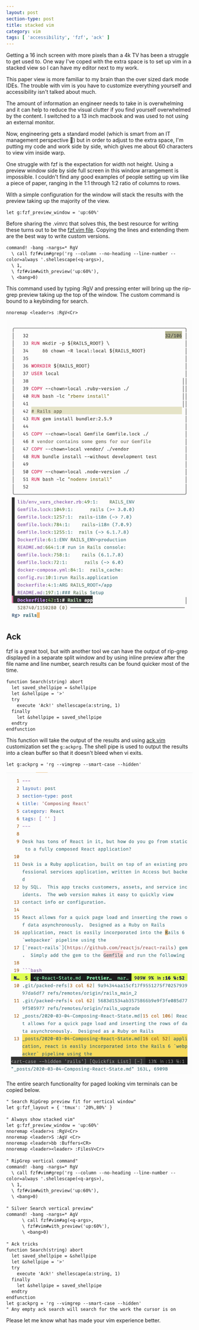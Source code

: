 ```yaml
---
layout: post
section-type: post
title: stacked vim
category: vim
tags: [ 'accessibility', 'fzf', 'ack' ]
---
```


Getting a 16 inch screen with more pixels than a 4k
TV has been a struggle to get used to.  One way I've
coped with the extra space is to set up vim in a stacked
view so I can have my editor next to my work.

This paper view is more familiar to my brain than the over
sized dark mode IDEs.  The trouble with vim is you have
to customize everything yourself and accessibility isn't
talked about much.

The amount of information an engineer needs to take in is
overwhelming and it can help to reduce the visual clutter
if you find yourself overwhelmed by the content.  I
switched to a 13 inch macbook and was used to not using
an external monitor.

Now, engineering gets a standard model (which is smart
from an IT management perspective 👏) but in order to
adjust to the extra space, I'm putting my code and work
side by side, which gives me about 60 characters to view
vim inside warp.

One struggle with fzf is the expectation for width not
height.  Using a preview window side by side full screen
in this window arrangement is impossible.  I couldn't find
any good examples of people setting up vim like a piece of
paper, ranging in the 1:1 through 1:2 ratio of columns to
rows.

With a simple configuration for the window will stack
the results with the preview taking up the majority of the view.

```
let g:fzf_preview_window = 'up:60%'
```

Before sharing the .vimrc that solves this, the best
resource for writing these turns out to be the [fzf.vim file](https://github.com/junegunn/fzf.vim/blob/c5ce7908ee86af7d4090d2007086444afb6ec1c9/plugin/fzf.vim).  Copying
the lines and extending them are the best way to write
custom versions.

```
command! -bang -nargs=* RgV
  \ call fzf#vim#grep('rg --column --no-heading --line-number --color=always '.shellescape(<q-args>),
  \ 1,
  \ fzf#vim#with_preview('up:60%'),
  \ <bang>0)
```

This command used by typing :RgV and pressing enter will
bring up the rip-grep preview taking up the top of the
window.  The custom command is bound to a keybinding for
search.

```
nnoremap <leader>s :RgV<Cr>
```

<img src="/img/rgv.png" />

## Ack

fzf is a great tool, but with another tool we can have the
output of rip-grep displayed in a separate split window
and by using inline preview after the file name and line
number, search results can be found quicker most of the
time.

```
function Search(string) abort
  let saved_shellpipe = &shellpipe
  let &shellpipe = '>'
  try
    execute 'Ack!' shellescape(a:string, 1)
  finally
    let &shellpipe = saved_shellpipe
  endtry
endfunction
```

This function will take the output of the results and using
[ack.vim](https://github.com/mileszs/ack.vim) customization
set the `g:ackprg`.  The shell pipe is used to output the
results into a clean buffer so that it doesn't bleed when
vi exits.

```
let g:ackprg = 'rg --vimgrep --smart-case --hidden'
```

<img src="/img/ackv.png" />

The entire search functionality for paged looking vim
terminals can be copied below.

```
" Search RipGrep preview fit for vertical window"
let g:fzf_layout = { 'tmux': '20%,80%' }

" Always show stacked vim"
let g:fzf_preview_window = 'up:60%'
nnoremap <leader>s :RgV<Cr>
nnoremap <leader>S :AgV <Cr>
nnoremap <leader>bb :Buffers<CR>
nnoremap <leader><leader> :FilesV<Cr>

" RipGrep vertical command"
command! -bang -nargs=* RgV
  \ call fzf#vim#grep('rg --column --no-heading --line-number --color=always '.shellescape(<q-args>),
  \ 1,
  \ fzf#vim#with_preview('up:60%'),
  \ <bang>0)

" Silver Search vertical preview"
command! -bang -nargs=* AgV
      \ call fzf#vim#ag(<q-args>,
      \ fzf#vim#with_preview('up:60%'),
      \ <bang>0)

" Ack tricks
function Search(string) abort
  let saved_shellpipe = &shellpipe
  let &shellpipe = '>'
  try
    execute 'Ack!' shellescape(a:string, 1)
  finally
    let &shellpipe = saved_shellpipe
  endtry
endfunction
let g:ackprg = 'rg --vimgrep --smart-case --hidden'
" Any empty ack search will search for the work the cursor is on
```

Please let me know what has made your vim experience better.
